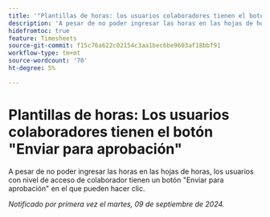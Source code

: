 ```yaml
---
title: '"Plantillas de horas: los usuarios colaboradores tienen el botón "Enviar para aprobación""'
description: 'A pesar de no poder ingresar las horas en las hojas de horas, los usuarios con nivel de acceso de colaborador tienen un botón "Enviar para aprobación" en el que pueden hacer clic.'
hidefromtoc: true
feature: Timesheets
source-git-commit: f15c76a622c02154c3aa1bec6be9603af18bbf91
workflow-type: tm+mt
source-wordcount: '70'
ht-degree: 5%

---
```


# Plantillas de horas: Los usuarios colaboradores tienen el botón &quot;Enviar para aprobación&quot;

A pesar de no poder ingresar las horas en las hojas de horas, los usuarios con nivel de acceso de colaborador tienen un botón &quot;Enviar para aprobación&quot; en el que pueden hacer clic.

_Notificado por primera vez el martes, 09 de septiembre de 2024._
